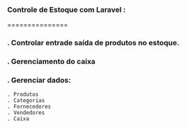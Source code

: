 ### Controle de Estoque com Laravel :
===============

### . Controlar entrade saída de produtos no estoque.

### . Gerenciamento do caixa

### . Gerenciar dados:

    . Produtos
    . Categorias
    . Fornecedores
    . Vendedores
    . Caixa

